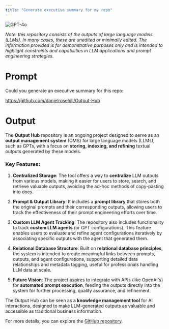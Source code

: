 ```yaml
---
title: "Generate executive summary for my repo"
---
```

![GPT-4o](https://img.shields.io/badge/GPT--4o-3333FF?style=for-the-badge&logo=openai&logoColor=white)



*Note: this repository consists of the outputs of large language models (LLMs). In many cases, these are unedited or minimally edited. The information provided is for demonstrative purposes only and is intended to highlight constraints and capabilities in LLM applications and prompt engineering strategies.*


# Prompt
Could you generate an executive summary for this repo:

https://github.com/danielrosehill/Output-Hub


# Output

The **Output Hub** repository is an ongoing project designed to serve as an **output management system** (OMS) for large language models (LLMs), such as GPTs, with a focus on **storing, indexing, and refining** textual outputs generated by these models.

### Key Features:
1. **Centralized Storage**: The tool offers a way to **centralize** LLM outputs from various models, making it easier for users to store, search, and retrieve valuable outputs, avoiding the ad-hoc methods of copy-pasting into docs.
   
2. **Prompt & Output Library**: It includes a **prompt library** that stores both the original prompts and their corresponding outputs, allowing users to track the effectiveness of their prompt engineering efforts over time.

3. **Custom LLM Agent Tracking**: The repository also includes functionality to track **custom LLM agents** (or GPT configurations). This feature enables users to evaluate and refine agent configurations iteratively by associating specific outputs with the agent that generated them.

4. **Relational Database Structure**: Built on **relational database principles**, the system is intended to create meaningful links between prompts, outputs, and agent configurations, supporting detailed data relationships and metadata tagging, useful for professionals handling LLM data at scale.

5. **Future Vision**: The project aspires to integrate with APIs (like OpenAI's) for **automated prompt execution**, feeding the outputs directly into the system for further processing, quality assurance, and refinement.

The Output Hub can be seen as a **knowledge management tool** for AI interactions, designed to make LLM-generated outputs as valuable and accessible as traditional business information.

For more details, you can explore the [GitHub repository](https://github.com/danielrosehill/Output-Hub).